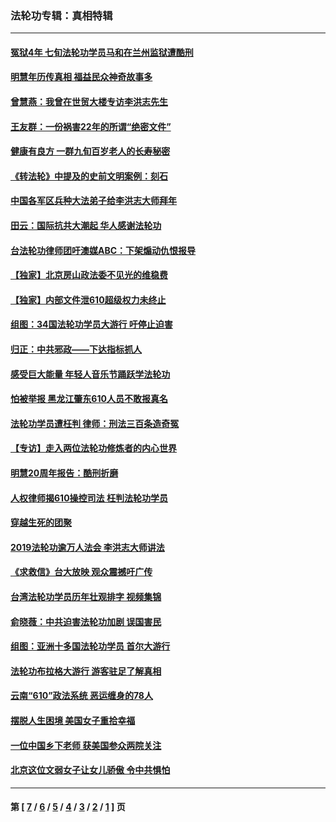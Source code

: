 ### 法轮功专辑：真相特辑
---
#### [冤狱4年 七旬法轮功学员马和在兰州监狱遭酷刑](../../pages/nf4389/n13304688.md?10270430) 
#### [明慧年历传真相 福益民众神奇故事多](../../pages/nf4389/n13294545.md?10270430) 
#### [曾慧燕：我曾在世贸大楼专访李洪志先生](../../pages/nf4389/n12898729.md?10270430) 
#### [王友群：一份祸害22年的所谓“绝密文件”](../../pages/nf4389/n12871750.md?10270430) 
#### [健康有良方 一群九旬百岁老人的长寿秘密](../../pages/nf4389/n12847475.md?10270430) 
#### [《转法轮》中提及的史前文明案例：刻石](../../pages/nf4389/n12758577.md?10270430) 
#### [中国各军区兵种大法弟子给李洪志大师拜年](../../pages/nf4389/n12750047.md?10270430) 
#### [田云：国际抗共大潮起 华人感谢法轮功](../../pages/nf4389/n12357708.md?10270430) 
#### [台法轮功律师团吁澳媒ABC：下架煽动仇恨报导](../../pages/nf4389/n12279917.md?10270430) 
#### [【独家】北京房山政法委不见光的维稳费](../../pages/nf4389/n12031979.md?10270430) 
#### [【独家】内部文件泄610超级权力未终止](../../pages/nf4389/n12023895.md?10270430) 
#### [组图：34国法轮功学员大游行 吁停止迫害](../../pages/nf4389/n11492658.md?10270430) 
#### [归正：中共邪政——下达指标抓人](../../pages/nf4389/n11474770.md?10270430) 
#### [感受巨大能量 年轻人音乐节踊跃学法轮功](../../pages/nf4389/n11441981.md?10270430) 
#### [怕被举报 黑龙江肇东610人员不敢报真名](../../pages/nf4389/n11436499.md?10270430) 
#### [法轮功学员遭枉判 律师：刑法三百条造奇冤](../../pages/nf4389/n11433943.md?10270430) 
#### [【专访】走入两位法轮功修炼者的内心世界](../../pages/nf4389/n11415623.md?10270430) 
#### [明慧20周年报告：酷刑折磨](../../pages/nf4389/n11387954.md?10270430) 
#### [人权律师揭610操控司法 枉判法轮功学员](../../pages/nf4389/n11313370.md?10270430) 
#### [穿越生死的团聚](../../pages/nf4389/n11258922.md?10270430) 
#### [2019法轮功逾万人法会 李洪志大师讲法](../../pages/nf4389/n11265303.md?10270430) 
#### [《求救信》台大放映 观众震撼吁广传](../../pages/nf4389/n10922251.md?10270430) 
#### [台湾法轮功学员历年壮观排字 视频集锦](../../pages/nf4389/n10878789.md?10270430) 
#### [俞晓薇：中共迫害法轮功加剧 误国害民](../../pages/nf4389/n10859260.md?10270430) 
#### [组图：亚洲十多国法轮功学员 首尔大游行](../../pages/nf4389/n10781149.md?10270430) 
#### [法轮功布拉格大游行 游客驻足了解真相](../../pages/nf4389/n10749360.md?10270430) 
#### [云南“610”政法系统 恶运缠身的78人](../../pages/nf4389/n10747534.md?10270430) 
#### [摆脱人生困境 美国女子重拾幸福](../../pages/nf4389/n10688678.md?10270430) 
#### [一位中国乡下老师 获美国参众两院关注](../../pages/nf4389/n10683927.md?10270430) 
#### [北京这位文弱女子让女儿骄傲 令中共惧怕](../../pages/nf4389/n10668341.md?10270430) 

---
#### 第 [ [7](./7.md?10270430) / [6](./6.md?10270430) / [5](./5.md?10270430) / [4](./4.md?10270430) / [3](./3.md?10270430) / [2](./2.md?10270430) / [1](./1.md?10270430) ] 页
